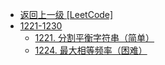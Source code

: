 - [返回上一级 [LeetCode]](LeetCode/)
- [1221-1230](LeetCode/1221-1230/)
  - [1221. 分割平衡字符串（简单）](LeetCode/1221-1230/1221.%20分割平衡字符串（简单）.md)
  - [1224. 最大相等频率（困难）](LeetCode/1221-1230/1224.%20最大相等频率（困难）.md)
